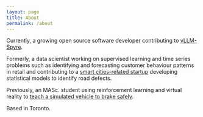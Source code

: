 ```yaml
---
layout: page
title: About
permalink: /about
---
```


Currently, a growing open source software developer contributing to [vLLM-Spyre](https://github.com/vllm-project/vllm-spyre).

Formerly, a data scientist working on supervised learning and time series problems such as identifying and forecasting customer behaviour patterns in retail and contributing to a [smart cities-related startup](https://www.irisradgroup.com/) developing statistical models to identify road defects.

Previously, an MASc. student using reinforcement learning and virtual reality to [teach a simulated vehicle to brake safely](https://www.technologyreview.com/2019/04/23/135985/should-a-self-driving-car-protect-a-passenger-or-pedestrian-ideally-both/).

Based in Toronto.
